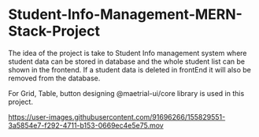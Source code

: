 # Student-Info-Management-MERN-Stack-Project


The idea of the project is take to Student Info management system where student data can be stored in database and the whole student list can be shown in the frontend. If a student data is deleted in frontEnd it will also be removed from the database. 



For Grid, Table, button designing @maetrial-ui/core library is used in this project. 








https://user-images.githubusercontent.com/91696266/155829551-3a5854e7-f292-4711-b153-0669ec4e5e75.mov

